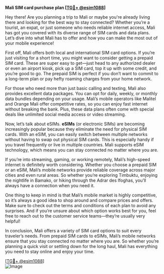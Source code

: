 **Mali SIM card purchase plan [[TG💪+ @esim1088](https://t.me/s/esim1088)]**

Hey there! Are you planning a trip to Mali or maybe you're already living there and looking for the best way to stay connected? Whether you’re a tourist, an expat, or just someone who needs reliable internet access, Mali has got you covered with its diverse range of SIM cards and data plans. Let’s dive into what Mali has to offer and how you can make the most out of your mobile experience!

First off, Mali offers both local and international SIM card options. If you’re just visiting for a short time, you might want to consider getting a prepaid SIM card. These are super easy to get—just head to any authorized dealer or even an airport kiosk, pick up a SIM card, top it up with some credit, and you’re good to go. The prepaid SIM is perfect if you don’t want to commit to a long-term plan or pay hefty roaming charges from your home network.

For those who need more than just basic calling and texting, Mali also provides excellent data packages. You can opt for daily, weekly, or monthly data bundles depending on your usage. Mali’s mobile operators like Malitel and Orange Mali offer competitive rates, so you can enjoy fast internet without breaking the bank. Plus, these data plans often come with special deals like unlimited social media access or video streaming.

Now, let’s talk about eSIMs. **eSIMs** (or electronic SIMs) are becoming increasingly popular because they eliminate the need for physical SIM cards. With an eSIM, you can easily switch between multiple networks without having to swap out physical SIM cards. This is especially handy if you travel frequently or live in multiple countries. Mali supports eSIM technology, which means you can stay connected no matter where you are.

If you’re into streaming, gaming, or working remotely, Mali’s high-speed internet is definitely worth considering. Whether you choose a prepaid SIM or an eSIM, Mali’s mobile networks provide reliable coverage across major cities and even rural areas. So whether you’re exploring Timbuktu, enjoying the nightlife in Bamako, or hiking through the Adrar des Ifoghas, you’ll always have a connection when you need it.

One thing to keep in mind is that Mali’s mobile market is highly competitive, so it’s always a good idea to shop around and compare prices and offers. Make sure to check out the terms and conditions of each plan to avoid any surprises. And if you’re unsure about which option works best for you, feel free to reach out to the customer service teams—they’re usually very helpful!

In conclusion, Mali offers a variety of SIM card options to suit every traveler’s needs. From prepaid SIM cards to eSIMs, Mali’s mobile networks ensure that you stay connected no matter where you are. So whether you’re planning a quick visit or settling down for the long haul, Mali has everything you need to stay online and enjoy your time.

[[TG💪+ @esim1088](https://t.me/s/esim1088)]  
![Image](https://i.postimg.cc/Y0z9fWf4/image.png)